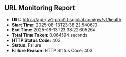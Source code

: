 ## URL Monitoring Report

- **URL:** https://api-gw1-prod1.fisglobal.com/gw/v1/health
- **Start Time:** 2025-08-13T23:38:22.540670
- **End Time:** 2025-08-13T23:38:22.605264
- **Total Time Taken:** 0.064594 seconds
- **HTTP Status Code:** 403
- **Status:** Failure
- **Failure Reason:** HTTP Status Code: 403
